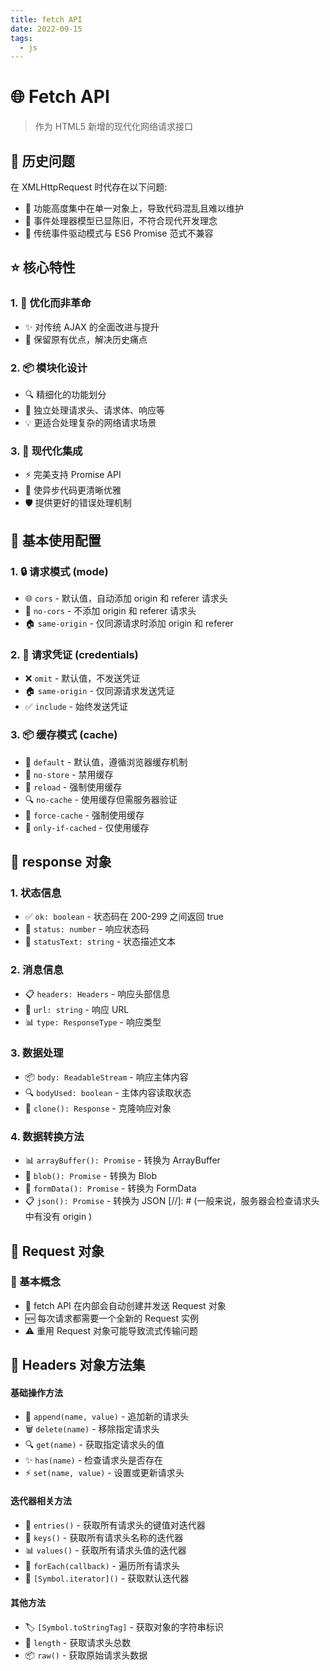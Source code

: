 ```yaml
---
title: fetch API
date: 2022-09-15
tags:
  - js
---
```


# 🌐 Fetch API

> 作为 HTML5 新增的现代化网络请求接口

## 📜 历史问题

在 XMLHttpRequest 时代存在以下问题:

- 🔸 功能高度集中在单一对象上，导致代码混乱且难以维护
- 🔸 事件处理器模型已显陈旧，不符合现代开发理念
- 🔸 传统事件驱动模式与 ES6 Promise 范式不兼容

## ⭐ 核心特性

### 1. 🔄 优化而非革命

- ✨ 对传统 AJAX 的全面改进与提升
- 🎯 保留原有优点，解决历史痛点

### 2. 📦 模块化设计

- 🔍 精细化的功能划分
- 🎨 独立处理请求头、请求体、响应等
- 💡 更适合处理复杂的网络请求场景

### 3. 🚀 现代化集成

- ⚡ 完美支持 Promise API
- 📝 使异步代码更清晰优雅
- 🛡️ 提供更好的错误处理机制

## 🌟 基本使用配置

### 1. 🔒 请求模式 (mode)

- 🌐 `cors` - 默认值，自动添加 origin 和 referer 请求头
- 🚫 `no-cors` - 不添加 origin 和 referer 请求头
- 🏠 `same-origin` - 仅同源请求时添加 origin 和 referer

### 2. 🔑 请求凭证 (credentials)

- ❌ `omit` - 默认值，不发送凭证
- 🏠 `same-origin` - 仅同源请求发送凭证
- ✅ `include` - 始终发送凭证

### 3. 📦 缓存模式 (cache)

- 🔄 `default` - 默认值，遵循浏览器缓存机制
- 🚫 `no-store` - 禁用缓存
- 🔄 `reload` - 强制使用缓存
- 🔍 `no-cache` - 使用缓存但需服务器验证
- 💾 `force-cache` - 强制使用缓存
- 📌 `only-if-cached` - 仅使用缓存

## 📡 response 对象

### 1. 状态信息

- ✅ `ok: boolean` - 状态码在 200-299 之间返回 true
- 🔢 `status: number` - 响应状态码
- 📝 `statusText: string` - 状态描述文本

### 2. 消息信息

- 📋 `headers: Headers` - 响应头部信息
- 🔗 `url: string` - 响应 URL
- 📊 `type: ResponseType` - 响应类型

### 3. 数据处理

- 📦 `body: ReadableStream` - 响应主体内容
- 🔍 `bodyUsed: boolean` - 主体内容读取状态
- 🔄 `clone(): Response` - 克隆响应对象

### 4. 数据转换方法

- 📊 `arrayBuffer(): Promise` - 转换为 ArrayBuffer
- 📁 `blob(): Promise` - 转换为 Blob
- 📝 `formData(): Promise` - 转换为 FormData
- 📋 `json(): Promise` - 转换为 JSON
  [//]: # (一般来说，服务器会检查请求头中有没有 origin )

## 📡 Request 对象

### 🎯 基本概念

- 🔄 fetch API 在内部会自动创建并发送 Request 对象
- 🆕 每次请求都需要一个全新的 Request 实例
- ⚠️ 重用 Request 对象可能导致流式传输问题

## 🔧 Headers 对象方法集

#### 基础操作方法

- 📝 `append(name, value)` - 追加新的请求头
- 🗑️ `delete(name)` - 移除指定请求头
- 🔍 `get(name)` - 获取指定请求头的值
- ✨ `has(name)` - 检查请求头是否存在
- ⚡ `set(name, value)` - 设置或更新请求头

#### 迭代器相关方法

- 🔄 `entries()` - 获取所有请求头的键值对迭代器
- 🔑 `keys()` - 获取所有请求头名称的迭代器
- 📊 `values()` - 获取所有请求头值的迭代器
- 🔁 `forEach(callback)` - 遍历所有请求头
- 🎯 `[Symbol.iterator]()` - 获取默认迭代器

#### 其他方法

- 🏷️ `[Symbol.toStringTag]` - 获取对象的字符串标识
- 📏 `length` - 获取请求头总数
- 📦 `raw()` - 获取原始请求头数据
